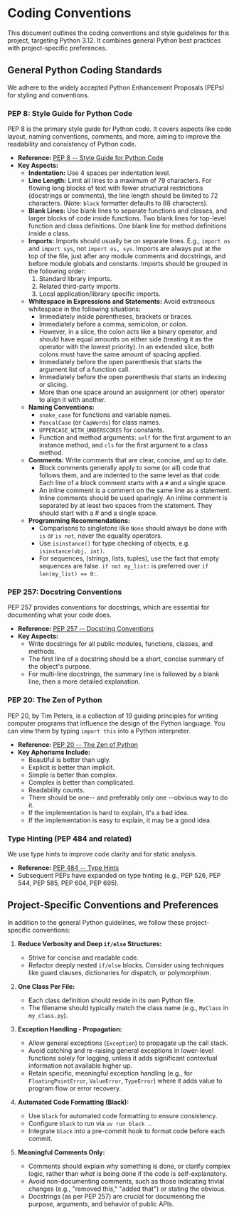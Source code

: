 # Coding Conventions

This document outlines the coding conventions and style guidelines for this project, targeting Python 3.12. It combines general Python best practices with project-specific preferences.

## General Python Coding Standards

We adhere to the widely accepted Python Enhancement Proposals (PEPs) for styling and conventions.

### PEP 8: Style Guide for Python Code
PEP 8 is the primary style guide for Python code. It covers aspects like code layout, naming conventions, comments, and more, aiming to improve the readability and consistency of Python code.
- **Reference:** [PEP 8 -- Style Guide for Python Code](https://peps.python.org/pep-0008/)
- **Key Aspects:**
    - **Indentation:** Use 4 spaces per indentation level.
    - **Line Length:** Limit all lines to a maximum of 79 characters. For flowing long blocks of text with fewer structural restrictions (docstrings or comments), the line length should be limited to 72 characters. (Note: `black` formatter defaults to 88 characters).
    - **Blank Lines:** Use blank lines to separate functions and classes, and larger blocks of code inside functions. Two blank lines for top-level function and class definitions. One blank line for method definitions inside a class.
    - **Imports:** Imports should usually be on separate lines. E.g., `import os` and `import sys`, not `import os, sys`. Imports are always put at the top of the file, just after any module comments and docstrings, and before module globals and constants. Imports should be grouped in the following order:
        1. Standard library imports.
        2. Related third-party imports.
        3. Local application/library specific imports.
    - **Whitespace in Expressions and Statements:** Avoid extraneous whitespace in the following situations:
        - Immediately inside parentheses, brackets or braces.
        - Immediately before a comma, semicolon, or colon.
        - However, in a slice, the colon acts like a binary operator, and should have equal amounts on either side (treating it as the operator with the lowest priority). In an extended slice, both colons must have the same amount of spacing applied.
        - Immediately before the open parenthesis that starts the argument list of a function call.
        - Immediately before the open parenthesis that starts an indexing or slicing.
        - More than one space around an assignment (or other) operator to align it with another.
    - **Naming Conventions:**
        - `snake_case` for functions and variable names.
        - `PascalCase` (or `CapWords`) for class names.
        - `UPPERCASE_WITH_UNDERSCORES` for constants.
        - Function and method arguments: `self` for the first argument to an instance method, and `cls` for the first argument to a class method.
    - **Comments:** Write comments that are clear, concise, and up to date.
        - Block comments generally apply to some (or all) code that follows them, and are indented to the same level as that code. Each line of a block comment starts with a `#` and a single space.
        - An inline comment is a comment on the same line as a statement. Inline comments should be used sparingly. An inline comment is separated by at least two spaces from the statement. They should start with a # and a single space.
    - **Programming Recommendations:**
        - Comparisons to singletons like `None` should always be done with `is` or `is not`, never the equality operators.
        - Use `isinstance()` for type checking of objects, e.g. `isinstance(obj, int)`.
        - For sequences, (strings, lists, tuples), use the fact that empty sequences are false. `if not my_list:` is preferred over `if len(my_list) == 0:`.

### PEP 257: Docstring Conventions
PEP 257 provides conventions for docstrings, which are essential for documenting what your code does.
- **Reference:** [PEP 257 -- Docstring Conventions](https://peps.python.org/pep-0257/)
- **Key Aspects:**
    - Write docstrings for all public modules, functions, classes, and methods.
    - The first line of a docstring should be a short, concise summary of the object's purpose.
    - For multi-line docstrings, the summary line is followed by a blank line, then a more detailed explanation.

### PEP 20: The Zen of Python
PEP 20, by Tim Peters, is a collection of 19 guiding principles for writing computer programs that influence the design of the Python language. You can view them by typing `import this` into a Python interpreter.
- **Reference:** [PEP 20 -- The Zen of Python](https://peps.python.org/pep-0020/)
- **Key Aphorisms Include:**
    - Beautiful is better than ugly.
    - Explicit is better than implicit.
    - Simple is better than complex.
    - Complex is better than complicated.
    - Readability counts.
    - There should be one-- and preferably only one --obvious way to do it.
    - If the implementation is hard to explain, it's a bad idea.
    - If the implementation is easy to explain, it may be a good idea.

### Type Hinting (PEP 484 and related)
We use type hints to improve code clarity and for static analysis.
- **Reference:** [PEP 484 -- Type Hints](https://peps.python.org/pep-0484/)
- Subsequent PEPs have expanded on type hinting (e.g., PEP 526, PEP 544, PEP 585, PEP 604, PEP 695).

## Project-Specific Conventions and Preferences

In addition to the general Python guidelines, we follow these project-specific conventions:

1.  **Reduce Verbosity and Deep `if/else` Structures:**
    - Strive for concise and readable code.
    - Refactor deeply nested `if/else` blocks. Consider using techniques like guard clauses, dictionaries for dispatch, or polymorphism.

2.  **One Class Per File:**
    - Each class definition should reside in its own Python file.
    - The filename should typically match the class name (e.g., `MyClass` in `my_class.py`).

3.  **Exception Handling - Propagation:**
    - Allow general exceptions (`Exception`) to propagate up the call stack.
    - Avoid catching and re-raising general exceptions in lower-level functions solely for logging, unless it adds significant contextual information not available higher up.
    - Retain specific, meaningful exception handling (e.g., for `FloatingPointError`, `ValueError`, `TypeError`) where it adds value to program flow or error recovery.

4.  **Automated Code Formatting (Black):**
    - Use `black` for automated code formatting to ensure consistency.
    - Configure `black` to run via `uv run black .`.
    - Integrate `black` into a pre-commit hook to format code before each commit.

5.  **Meaningful Comments Only:**
    - Comments should explain *why* something is done, or clarify complex logic, rather than *what* is being done if the code is self-explanatory.
    - Avoid non-documenting comments, such as those indicating trivial changes (e.g., "removed this," "added that") or stating the obvious.
    - Docstrings (as per PEP 257) are crucial for documenting the purpose, arguments, and behavior of public APIs.
```
